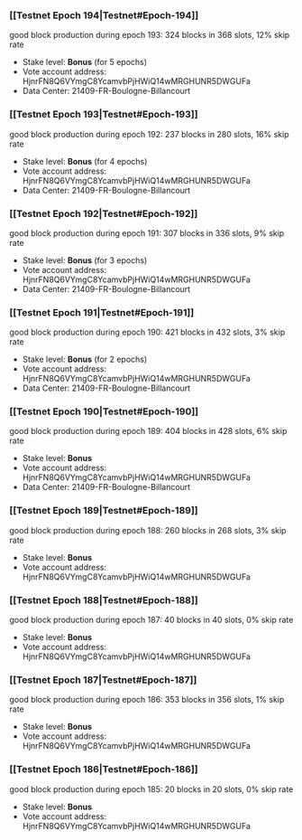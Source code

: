 ### [[Testnet Epoch 194|Testnet#Epoch-194]]
good block production during epoch 193: 324 blocks in 368 slots, 12% skip rate
* Stake level: **Bonus** (for 5 epochs)
* Vote account address: HjnrFN8Q6VYmgC8YcamvbPjHWiQ14wMRGHUNR5DWGUFa
* Data Center: 21409-FR-Boulogne-Billancourt
### [[Testnet Epoch 193|Testnet#Epoch-193]]
good block production during epoch 192: 237 blocks in 280 slots, 16% skip rate
* Stake level: **Bonus** (for 4 epochs)
* Vote account address: HjnrFN8Q6VYmgC8YcamvbPjHWiQ14wMRGHUNR5DWGUFa
* Data Center: 21409-FR-Boulogne-Billancourt
### [[Testnet Epoch 192|Testnet#Epoch-192]]
good block production during epoch 191: 307 blocks in 336 slots, 9% skip rate
* Stake level: **Bonus** (for 3 epochs)
* Vote account address: HjnrFN8Q6VYmgC8YcamvbPjHWiQ14wMRGHUNR5DWGUFa
* Data Center: 21409-FR-Boulogne-Billancourt
### [[Testnet Epoch 191|Testnet#Epoch-191]]
good block production during epoch 190: 421 blocks in 432 slots, 3% skip rate
* Stake level: **Bonus** (for 2 epochs)
* Vote account address: HjnrFN8Q6VYmgC8YcamvbPjHWiQ14wMRGHUNR5DWGUFa
* Data Center: 21409-FR-Boulogne-Billancourt
### [[Testnet Epoch 190|Testnet#Epoch-190]]
good block production during epoch 189: 404 blocks in 428 slots, 6% skip rate
* Stake level: **Bonus**
* Vote account address: HjnrFN8Q6VYmgC8YcamvbPjHWiQ14wMRGHUNR5DWGUFa
* Data Center: 21409-FR-Boulogne-Billancourt
### [[Testnet Epoch 189|Testnet#Epoch-189]]
good block production during epoch 188: 260 blocks in 268 slots, 3% skip rate
* Stake level: **Bonus**
* Vote account address: HjnrFN8Q6VYmgC8YcamvbPjHWiQ14wMRGHUNR5DWGUFa
### [[Testnet Epoch 188|Testnet#Epoch-188]]
good block production during epoch 187: 40 blocks in 40 slots, 0% skip rate
* Stake level: **Bonus**
* Vote account address: HjnrFN8Q6VYmgC8YcamvbPjHWiQ14wMRGHUNR5DWGUFa
### [[Testnet Epoch 187|Testnet#Epoch-187]]
good block production during epoch 186: 353 blocks in 356 slots, 1% skip rate
* Stake level: **Bonus**
* Vote account address: HjnrFN8Q6VYmgC8YcamvbPjHWiQ14wMRGHUNR5DWGUFa
### [[Testnet Epoch 186|Testnet#Epoch-186]]
good block production during epoch 185: 20 blocks in 20 slots, 0% skip rate
* Stake level: **Bonus**
* Vote account address: HjnrFN8Q6VYmgC8YcamvbPjHWiQ14wMRGHUNR5DWGUFa